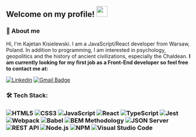 <h2>Welcome on my profile! <img src="https://raw.githubusercontent.com/MartinHeinz/MartinHeinz/master/wave.gif" width="30px" height="30px"></h2>

<h3>🙍 About me</h3>

Hi, I'm Kajetan Kisielewski. I am a JavaScript/React developer from Warsaw, Poland. In addition to programming, I am interested in psychology, 
geopolitics and the history of ancient civilizations, especially the Chaldean. **I am currently looking for my first job as a Front-End developer so feel free to contact me at:**  

[![Linkedin](https://img.shields.io/badge/-LinkedIn-blue?style=for-the-badge&logo=Linkedin&logoColor=white&link=https://www.linkedin.com/in/kajetan-kisielewski/)](https://www.linkedin.com/in/kajetan-kisielewski/)
[![Gmail Badge](https://img.shields.io/badge/-Gmail-c14438?style=for-the-badge&logo=Gmail&logoColor=white&link=mailto:kajetankisielewski@gmail.com)](mailto:kajetankisielewski@gmail.com)


<h3>🛠  Tech Stack:<h3>

![HTML5](https://img.shields.io/badge/HTML5-E34F26?style=for-the-badge&logo=html5&logoColor=white)
![CSS3](https://img.shields.io/badge/CSS3-1572B6?style=for-the-badge&logo=css3&logoColor=white)
![JavaScript](https://img.shields.io/badge/JavaScript-323330?style=for-the-badge&logo=javascript&logoColor=F7DF1E)
![React](https://img.shields.io/badge/React-20232A?style=for-the-badge&logo=react&logoColor=61DAFB)
![TypeScript](https://img.shields.io/badge/typescript-%23007ACC.svg?style=for-the-badge&logo=typescript&logoColor=white)
![Jest](https://img.shields.io/badge/Jest-C21325?style=for-the-badge&logo=jest&logoColor=white)
![Webpack](https://img.shields.io/badge/Webpack-8DD6F9?style=for-the-badge&logo=Webpack&logoColor=white)
![Babel](https://img.shields.io/badge/Babel-F9DC3E?style=for-the-badge&logo=babel&logoColor=white)
![BEM Methodology](https://img.shields.io/badge/BEM%20Methodology-29BDfD?style=for-the-badge&logo=BEM&logoColor=white)
![JSON Server](https://img.shields.io/badge/JSON%20Server-6f736d?style=for-the-badge&logo=JSON&logoColor=white)
![REST API](https://img.shields.io/badge/REST%20API-4f736d?style=for-the-badge&logoColor=white)
![Node.js](https://img.shields.io/badge/Node.JS-339933?style=for-the-badge&logo=Node.js&logoColor=white)
![NPM](https://img.shields.io/badge/NPM-CB3837?style=for-the-badge&logo=npm&logoColor=white)
![Visual Studio Code](https://img.shields.io/badge/-Visual%20Studio%20Code-0A1A2F?style=for-the-badge&logo=visual-studio-code&logoColor=007ACC)

